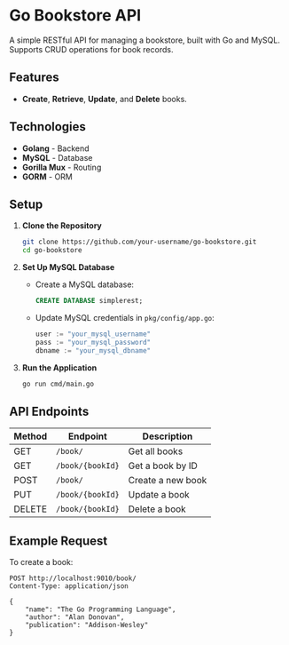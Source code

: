 # Go Bookstore API

A simple RESTful API for managing a bookstore, built with Go and MySQL. Supports CRUD operations for book records.

## Features

- **Create**, **Retrieve**, **Update**, and **Delete** books.

## Technologies

- **Golang** - Backend
- **MySQL** - Database
- **Gorilla Mux** - Routing
- **GORM** - ORM

## Setup

1. **Clone the Repository**

   ```bash
   git clone https://github.com/your-username/go-bookstore.git
   cd go-bookstore
   ```

2. **Set Up MySQL Database**

   - Create a MySQL database:
     ```sql
     CREATE DATABASE simplerest;
     ```
   - Update MySQL credentials in `pkg/config/app.go`:
     ```go
     user := "your_mysql_username"
     pass := "your_mysql_password"
     dbname := "your_mysql_dbname"
     ```

3. **Run the Application**

   ```bash
   go run cmd/main.go
   ```

## API Endpoints

| Method | Endpoint         | Description         |
|--------|-------------------|---------------------|
| GET    | `/book/`         | Get all books       |
| GET    | `/book/{bookId}` | Get a book by ID    |
| POST   | `/book/`         | Create a new book   |
| PUT    | `/book/{bookId}` | Update a book       |
| DELETE | `/book/{bookId}` | Delete a book       |

## Example Request

To create a book:

```http
POST http://localhost:9010/book/
Content-Type: application/json

{
    "name": "The Go Programming Language",
    "author": "Alan Donovan",
    "publication": "Addison-Wesley"
}
```

